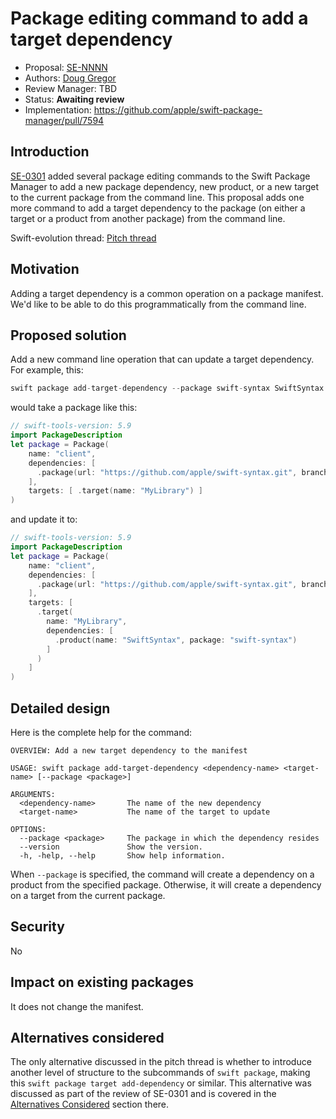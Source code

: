 # Package editing command to add a target dependency

* Proposal: [SE-NNNN](NNNN-filename.md)
* Authors: [Doug Gregor](https://github.com/DougGregor)
* Review Manager: TBD
* Status: **Awaiting review**
* Implementation: https://github.com/apple/swift-package-manager/pull/7594

## Introduction

[SE-0301](https://github.com/apple/swift-evolution/blob/main/proposals/0301-package-editing-commands.md) added several package editing commands to the Swift Package Manager to add a new package dependency, new product, or a new target to the current package from the command line. This proposal adds one more command to add a target dependency to the package (on either a target or a product from another package) from the command line.

Swift-evolution thread: [Pitch thread](https://forums.swift.org/t/package-manifest-editing-commands-beyond-se-0301/72085)

## Motivation

Adding a target dependency is a common operation on a package manifest. We'd like to be able to do this programmatically from the command line.

## Proposed solution

Add a new command line operation that can update a target dependency. For example, this:

```swift
swift package add-target-dependency --package swift-syntax SwiftSyntax MyLibrary
```

would take a package like this:

```swift
// swift-tools-version: 5.9
import PackageDescription
let package = Package(
    name: "client",
    dependencies: [
      .package(url: "https://github.com/apple/swift-syntax.git", branch: "main")
    ],
    targets: [ .target(name: "MyLibrary") ]
)
```

and update it to:

```swift
// swift-tools-version: 5.9
import PackageDescription
let package = Package(
    name: "client",
    dependencies: [
      .package(url: "https://github.com/apple/swift-syntax.git", branch: "main")
    ],
    targets: [ 
      .target(
        name: "MyLibrary",
        dependencies: [
          .product(name: "SwiftSyntax", package: "swift-syntax")
        ]
      ) 
    ]
)
```

## Detailed design

Here is the complete help for the command:

```
OVERVIEW: Add a new target dependency to the manifest

USAGE: swift package add-target-dependency <dependency-name> <target-name> [--package <package>]

ARGUMENTS:
  <dependency-name>       The name of the new dependency
  <target-name>           The name of the target to update

OPTIONS:
  --package <package>     The package in which the dependency resides
  --version               Show the version.
  -h, -help, --help       Show help information.
```

When `--package` is specified, the command will create a dependency on a product from the specified package. Otherwise, it will create a dependency on a target from the current package.

## Security

No

## Impact on existing packages

It does not change the manifest.

## Alternatives considered

The only alternative discussed in the pitch thread is whether to introduce another level of structure to the subcommands of `swift package`, making this `swift package target add-dependency` or similar. This alternative was discussed as part of the review of SE-0301 and is covered in the [Alternatives Considered](https://github.com/apple/swift-evolution/blob/main/proposals/0301-package-editing-commands.md#alternatives-considered) section there.
